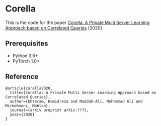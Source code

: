 # Corella
This is the code for the paper [Corella: A Private Multi Server Learning Approach based on Correlated Queries](http://??) (2020).

## Prerequisites
- Python 3.6+
- PyTorch 1.0+

## Reference 

```
@article{corella2020,
  title={Corella: A Private Multi Server Learning Approach based on Correlated Queries},
  author={Ehteram, Hamidreza and Maddah-Ali, Mohammad Ali and Mirmohseni, Mahtab},
  journal={arXiv preprint arXiv:???},
  year={2020}
}
```
